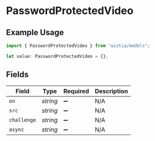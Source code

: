 # PasswordProtectedVideo

## Example Usage

```typescript
import { PasswordProtectedVideo } from "wistia/models";

let value: PasswordProtectedVideo = {};
```

## Fields

| Field              | Type               | Required           | Description        |
| ------------------ | ------------------ | ------------------ | ------------------ |
| `on`               | *string*           | :heavy_minus_sign: | N/A                |
| `src`              | *string*           | :heavy_minus_sign: | N/A                |
| `challenge`        | *string*           | :heavy_minus_sign: | N/A                |
| `async`            | *string*           | :heavy_minus_sign: | N/A                |